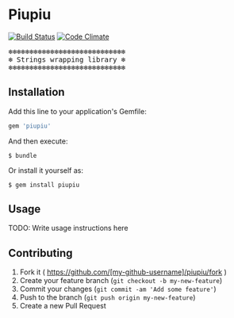 # Piupiu

[![Build Status](https://travis-ci.org/query-string/piu_piu.svg)](https://travis-ci.org/query-string/piu_piu)
[![Code Climate](https://codeclimate.com/github/query-string/piu_piu/badges/gpa.svg)](https://codeclimate.com/github/query-string/piu_piu)

<pre>
❄❄❄❄❄❄❄❄❄❄❄❄❄❄❄❄❄❄❄❄❄❄❄❄❄❄❄❄
❄ Strings wrapping library ❄
❄❄❄❄❄❄❄❄❄❄❄❄❄❄❄❄❄❄❄❄❄❄❄❄❄❄❄❄
</pre>

## Installation

Add this line to your application's Gemfile:

```ruby
gem 'piupiu'
```

And then execute:

    $ bundle

Or install it yourself as:

    $ gem install piupiu

## Usage

TODO: Write usage instructions here

## Contributing

1. Fork it ( https://github.com/[my-github-username]/piupiu/fork )
2. Create your feature branch (`git checkout -b my-new-feature`)
3. Commit your changes (`git commit -am 'Add some feature'`)
4. Push to the branch (`git push origin my-new-feature`)
5. Create a new Pull Request
